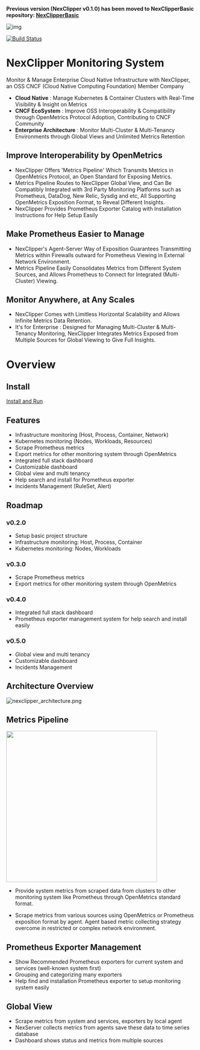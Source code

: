**Previous version (NexClipper v0.1.0) has been moved to NexClipperBasic repository: [NexClipperBasic](https://github.com/NexClipper/NexClipperBasic)**



![img](./docs/img/logo1_wide.png)

[![Build Status](https://travis-ci.org/NexClipper/NexClipper.svg?branch=master)](https://travis-ci.org/NexClipper/NexClipper)

# NexClipper Monitoring System

Monitor & Manage Enterprise Cloud Native Infrastructure with NexClipper, an OSS CNCF (Cloud Native Computing Foundation) Member Company

- **Cloud Native** : Manage Kubernetes & Container Clusters with Real-Time Visibility & Insight on Metrics
- **CNCF EcoSystem** : Improve OSS Interoperability & Compatibility through OpenMetrics Protocol Adoption, Contributing to CNCF Community
- **Enterprise Architecture** : Monitor Multi-Cluster & Multi-Tenancy Environments through Global Views and Unlimited Metrics Retention



## Improve Interoperability by OpenMetrics

- NexClipper Offers 'Metrics Pipeline' Which Transmits Metrics in OpenMetrics Protocol, an Open Standard for Exposing Metrics.
- Metrics Pipeline Routes to NexClipper Global View, and Can Be Compatibly Integrated with 3rd Party Monitoring Platforms such as Prometheus, DataDog, New Relic, Sysdig and etc, All Supporting OpenMetrics Exposition Format, to Reveal Different Insights.
- NexClipper Provides Prometheus Exporter Catalog with Installation Instructions for Help Setup Easily



## Make Prometheus Easier to Manage

- NexClipper's Agent-Server Way of Exposition Guarantees Transmitting Metrics within Firewalls outward for Prometheus Viewing in External Network Environment.
- Metrics Pipeline Easily Consolidates Metrics from Different System Sources, and Allows Prometheus to Connect for Integrated (Multi-Cluster) Viewing.



## Monitor Anywhere, at Any Scales

- NexClipper Comes with Limitless Horizontal Scalability and Allows Infinite Metrics Data Retention.
- It's for Enterprise : Designed for Managing Multi-Cluster & Multi-Tenancy Monitoring, NexClipper Integrates Metrics Exposed from Multiple Sources for Global Viewing to Give Full Insights.



# Overview

## Install

[Install and Run](https://github.com/NexClipper/NexClipper/blob/master/docs/install_and_run.md)

## Features

- Infrastructure monitoring (Host, Process, Container, Network)
- Kubernetes monitoring (Nodes, Workloads, Resources)
- Scrape Prometheus metrics
- Export metrics for other monitoring system through OpenMetrics
- Integrated full stack dashboard
- Customizable dashboard
- Global view and multi tenancy
- Help search and install for Prometheus exporter 
- Incidents Management (RuleSet, Alert)



## Roadmap

### v0.2.0

- Setup basic project structure
- Infrastructure monitoring: Host, Process, Container
- Kubernetes monitoring: Nodes, Workloads

### v0.3.0

- Scrape Prometheus metrics
- Export metrics for other monitoring system through OpenMetrics

### v0.4.0

- Integrated full stack dashboard
- Prometheus exporter management system for help search and install easily

### v0.5.0

- Global view and multi tenancy
- Customizable dashboard
- Incidents Management



## Architecture Overview

![nexclipper_architecture.png](./docs/img/nexclipper_architecture.png)



## Metrics Pipeline

<img src="./docs/img/metrics-pipeline.png" width="400px">

- Provide system metrics from scraped data from clusters to other monitoring system like Prometheus through OpenMetrics standard format.

- Scrape metrics from various sources using OpenMetrics or Prometheus exposition format by agent. Agent based metric collecting strategy overcome in restricted or complex network environment.



## Prometheus Exporter Management

- Show Recommended Prometheus exporters for current system and services (well-known system first)
- Grouping and categorizing many exporters
- Help find and installation Prometheus exporter to setup monitoring system easily



## Global View

- Scrape metrics from system and services, exporters by local agent
- NexServer collects metrics from agents save these data to time series database
- Dashboard shows status and metrics from multiple sources
